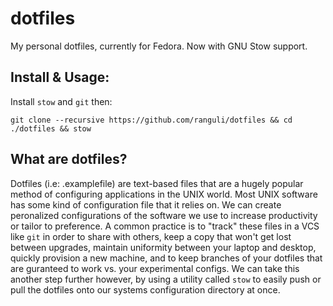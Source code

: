 # dotfiles
My personal dotfiles, currently for Fedora. Now with GNU Stow support.

## Install & Usage:
Install `stow` and `git` then:

`git clone --recursive https://github.com/ranguli/dotfiles && cd ./dotfiles && stow `

## What are dotfiles?
Dotfiles (i.e:   .examplefile) are text-based files that are a hugely popular method of configuring applications in the UNIX world. Most UNIX software has some kind of configuration file that it relies on. We can create peronalized configurations of the software we use to increase productivity or tailor to preference. A common practice is to "track" these files in a VCS like `git` in order to share with others, keep a copy that won't get lost between upgrades, maintain uniformity between your laptop and desktop, quickly provision a new machine, and to keep branches of your dotfiles that are guranteed to work vs. your experimental configs. We can take this another step further however, by using a utility called `stow` to easily push or pull the dotfiles onto our systems configuration directory at once.




